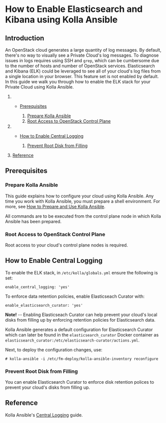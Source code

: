 # How to Enable Elasticsearch and Kibana using Kolla Ansible

## Introduction

An OpenStack cloud generates a large quantity of log messages. By
default, there's no way to visually see a Private Cloud's log messages.
To diagnose issues in logs requires using SSH and `grep`, which can be
cumbersome due to the number of hosts and number of OpenStack services.
Elasticsearch and Kibana (ELK) could be leveraged to see all of your
cloud's log files from a single location in your browser. This feature
set is not enabled by default. In this guide we walk you through how to
enable the ELK stack for your Private Cloud using Kolla Ansible.

1.    - [Prerequisites](operators_manual/day-4/kolla-ansible/enable-elk.rst#prerequisites)
        
        1.  [Prepare Kolla
            Ansible](operators_manual/day-4/kolla-ansible/enable-elk.rst#prepare-kolla-ansible)
        2.  [Root Access to OpenStack Control
            Plane](operators_manual/day-4/kolla-ansible/enable-elk.rst#root-access-to-openstack-control-plane)

2.    - [How to Enable Central
        Logging](operators_manual/day-4/kolla-ansible/enable-elk.rst#how-to-enable-central-logging)
        
        1.  [Prevent Root Disk from
            Filling](operators_manual/day-4/kolla-ansible/enable-elk.rst#prevent-root-disk-from-filling)

3.  [Reference](operators_manual/day-4/kolla-ansible/enable-elk.rst#reference)

## Prerequisites

### Prepare Kolla Ansible

This guide explains how to configure your cloud using Kolla Ansible. Any
time you work with Kolla Ansible, you must prepare a shell environment.
For more, see [How to Prepare and Use Kolla
Ansible](operators_manual/day-4/kolla-ansible/kolla-ansible.rst).

All commands are to be executed from the control plane node in which
Kolla Ansible has been prepared.

### Root Access to OpenStack Control Plane

Root access to your cloud's control plane nodes is required.

## How to Enable Central Logging

To enable the ELK stack, in `/etc/kolla/globals.yml` ensure the
following is set:

    enable_central_logging: 'yes'

To enforce data retention policies, enable Elasticseach Curator with:

    enable_elasticsearch_curator: 'yes'

**Note\!** -- Enabling Elasticseach Curator can help prevent your
cloud's local disks from filling up by enforcing retention policies for
Elasticsearch data.

Kolla Ansible generates a default configuration for Elasticsearch
Curator which can later be found in the `elasticsearch_curator` Docker
container as
`elasticsearch_curator:/etc/elasticsearch-curator/actions.yml`.

Next, to deploy the configuration changes, use:

    # kolla-ansible -i /etc/fm-deploy/kolla-ansible-inventory reconfigure

### Prevent Root Disk from Filling

You can enable Elasticsearch Curator to enforce disk retention polices
to prevent your cloud's disks from filling up.

## Reference

Kolla Ansible's [Central
Logging](https://docs.openstack.org/kolla-ansible/victoria/reference/logging-and-monitoring/central-logging-guide.html)
guide.
